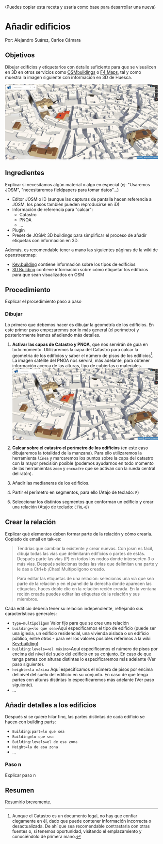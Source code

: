 \(Puedes copiar esta receta y usarla como base para desarrollar una nueva\)

# Añadir edificios

Por: Alejandro Suárez, Carlos Cámara

## Objetivos

Dibujar edificios y etiquetarlos con detalle suficiente para que se visualicen en 3D en otros servicios como [OSMbuildings](http://osmbuildings.org/) o  [F4 Maps](http://demo.f4map.com/), tal y como muestra la imagen siguiente con información en 3D de Huesca.

![](/03.Recetas/img/huesca-3d.jpg)

## Ingredientes

Explicar si necesitamos algún material o algo en especial \(ej: "Usaremos JOSM", "necesitaremos fieldpapers para tomar datos"...\)

* Editor JOSM o iD \(aunque las capturas de pantalla hacen referencia a JOSM, los pasos también pueden reproducirse en iD\)
* Información de referencia para "calcar":
  * Catastro
  * PNOA
  * ...
* Plugin
* Preset de JOSM: 3D buildings para simplificar el proceso de añadir etiquetas con información en 3D.

Además, es recomendable tener a mano las siguientes páginas de la wiki de openstreetmap:

* [Key:building](http://wiki.openstreetmap.org/wiki/Key:building) contiene información sobre los tipos de edificios
* [3D Building](http://wiki.openstreetmap.org/wiki/OSM-4D/3D_building) contiene información sobre cómo etiquetar los edificios para que sean visualizados en OSM

## Procedimiento

Explicar el procedimiento paso a paso

### Dibujar

Lo primero que debemos hacer es dibujar la geometría de los edificios. En este primer paso empezaremos por lo más general (el perímetro) y posteriormente iremos añadiendo más detalles.

1. **Activar las capas de Catastro y PNOA**, que nos servirán de guía en todo momento. Utilizaremos la capa del Catastro para calcar la geometría de los edificios y saber el número de pisos de los edificios[^catastro]. La imagen satélite del PNOA nos servirá, más adelante, para obtener información acerca de las alturas, tipo de cubiertas o materiales.
![](/03.Recetas/img/huesca-3d.jpg)

1. **Calcar sobre el catastro el perímetro de los edificios** (en este caso dibujaremos la totalidad de la manzana). Para ello utilizaremos la herramienta `línea` y marcaremos los puntos sobre la capa del catastro con la mayor precisión posible (podemos ayudarnos en todo momento de las herramientas `zoom` y `encuadre` que se activan con la rueda central del ratón).
1. Añadir las medianeras de los edificios.
1. Partir el perímetro en segmentos, para ello (Atajo de teclado: `P`)
1. Seleccionar los distintos segmentos que conforman un edificio y crear una relación (Atajo de teclado: `CTRL+B`)


## Crear la relación

Explicar qué elementos deben formar parte de la relación y cómo crearla. Copiado de email en tak-es:

>Tendrías que cambiar la existente y crear nuevas. Con josm es fácil, dibuja todas las vías que delimitarán edificios o partes de estás. Después parte las vías (P) en todos los nodos donde intersecten 3 o más vías. Después selecionas todas las vías que delimitan una parte y le das a Ctrl+b ¡Chas! Multipoligono creado. 
>
>Para editar las etiquetas de una relación: selecionas una vía que sea parte de la relación y en el panel de la derecha donde aparecen las etiquetas, haces doble clic en la relación recién creada. En la ventana recién creada puedes editar las etiquetas de la relación y sus miembros. 


Cada edificio debería tener su relación independiente, reflejando sus características generales:

*  `type=multipoligon` Valor fijo para que se cree una relación 
*  `building=<lo que sea>`Aquí especificamos el tipo de edificio \(puede ser una iglesia, un edificio residencial, una vivienda aislada o un edificio público, entre otros - para ver los valores posibles referimos a la wiki [Key:building](http://wiki.openstreetmap.org/wiki/Key:building))
*  `building:levels=<el máximo>`Aquí especificamos el número de pisos por encima del nivel del suelo del edificio en su conjunto. En caso de que tenga partes con alturas distintas lo especificaremos más adelante \(Ver paso siguiente\).
*  `height=<la máxima` Aquí especificamos el número de pisos por encima del nivel del suelo del edificio en su conjunto. En caso de que tenga partes con alturas distintas lo especificaremos más adelante \(Ver paso siguiente\).
* ...

## Añadir detalles a los edificios

Después si se quiere hilar fino, las partes distintas de cada edificio se hacen con building parts:

* `Building:part=lo que sea`
* `Building=lo que sea`
* `Building:levels=el de esa zona `
* `Height=la de esa zona `
* ...

### Paso n

Explicar paso n

## Resumen

Resumirlo brevemente.

[^catastro]: Aunque el Catastro es un documento legal, no hay que confiar ciegamente en él, dado que puede contener información incorrecta o desactualizada. De ahí que sea recomendable contrastarla con otras fuentes o, si tenemos oportunidad, visitando el emplazamiento y conociéndolo de primera mano.